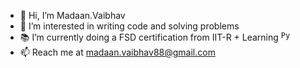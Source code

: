 - 👋 Hi, I’m Madaan.Vaibhav
- 👀 I’m interested in writing code and solving problems
- :books: I’m currently doing a FSD certification from IIT-R + Learning <code><img width="15" src="https://user-images.githubusercontent.com/25181517/183423507-c056a6f9-1ba8-4312-a350-19bcbc5a8697.png" alt="Python" title="Python"/></code>
- 📫 Reach me at madaan.vaibhav88@gmail.com

<!---
vaibhavmad/vaibhavmad is a ✨ special ✨ repository because its `README.md` (this file) appears on your GitHub profile.
You can click the Preview link to take a look at your changes.
--->
